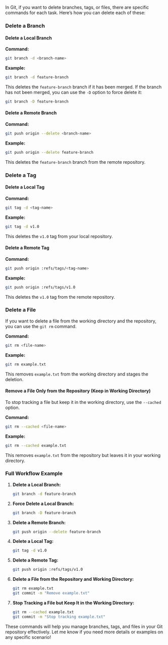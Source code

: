 In Git, if you want to delete branches, tags, or files, there are specific commands for each task. Here’s how you can delete each of these:

### Delete a Branch

#### Delete a Local Branch

**Command:**

```sh
git branch -d <branch-name>
```

**Example:**

```sh
git branch -d feature-branch
```

This deletes the `feature-branch` branch if it has been merged. If the branch has not been merged, you can use the `-D` option to force delete it:

```sh
git branch -D feature-branch
```

#### Delete a Remote Branch

**Command:**

```sh
git push origin --delete <branch-name>
```

**Example:**

```sh
git push origin --delete feature-branch
```

This deletes the `feature-branch` branch from the remote repository.

### Delete a Tag

#### Delete a Local Tag

**Command:**

```sh
git tag -d <tag-name>
```

**Example:**

```sh
git tag -d v1.0
```

This deletes the `v1.0` tag from your local repository.

#### Delete a Remote Tag

**Command:**

```sh
git push origin :refs/tags/<tag-name>
```

**Example:**

```sh
git push origin :refs/tags/v1.0
```

This deletes the `v1.0` tag from the remote repository.

### Delete a File

If you want to delete a file from the working directory and the repository, you can use the `git rm` command.

**Command:**

```sh
git rm <file-name>
```

**Example:**

```sh
git rm example.txt
```

This removes `example.txt` from the working directory and stages the deletion.

#### Remove a File Only from the Repository (Keep in Working Directory)

To stop tracking a file but keep it in the working directory, use the `--cached` option.

**Command:**

```sh
git rm --cached <file-name>
```

**Example:**

```sh
git rm --cached example.txt
```

This removes `example.txt` from the repository but leaves it in your working directory.

### Full Workflow Example

1. **Delete a Local Branch:**

   ```sh
   git branch -d feature-branch
   ```

2. **Force Delete a Local Branch:**

   ```sh
   git branch -D feature-branch
   ```

3. **Delete a Remote Branch:**

   ```sh
   git push origin --delete feature-branch
   ```

4. **Delete a Local Tag:**

   ```sh
   git tag -d v1.0
   ```

5. **Delete a Remote Tag:**

   ```sh
   git push origin :refs/tags/v1.0
   ```

6. **Delete a File from the Repository and Working Directory:**

   ```sh
   git rm example.txt
   git commit -m "Remove example.txt"
   ```

7. **Stop Tracking a File but Keep It in the Working Directory:**

   ```sh
   git rm --cached example.txt
   git commit -m "Stop tracking example.txt"
   ```

These commands will help you manage branches, tags, and files in your Git repository effectively. Let me know if you need more details or examples on any specific scenario!
